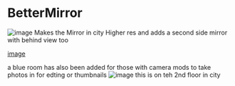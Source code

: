 # BetterMirror

![image](https://user-images.githubusercontent.com/82724623/174472585-b84d367a-0496-4bb2-bfc5-07f90924005f.png)
Makes the Mirror in city Higher res and adds a second side mirror with behind view too

[image](https://user-images.githubusercontent.com/82724623/174472609-09e93d34-e91e-41b6-8cba-58392220eb5b.png)


a blue room has also been added for those with camera mods to take photos in for edting or thumbnails
![image](https://user-images.githubusercontent.com/82724623/174472646-1738d640-4bfb-40b8-b4aa-c28444e41ee5.png)
this is on teh 2nd floor in city
